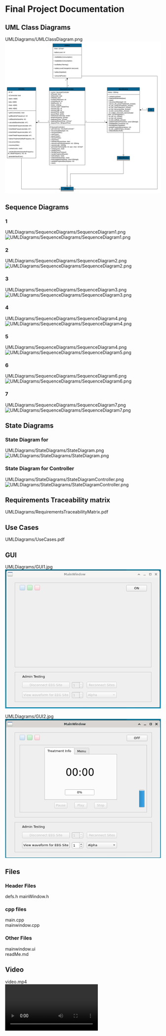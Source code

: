 # Final Project Documentation

## UML Class Diagrams

UMLDiagrams/UMLClassDiagram.png
![UMLDiagrams/UMLClassDiagram.png](UMLDiagrams/UMLClassDiagram.png)

## Sequence Diagrams

### 1

UMLDiagrams/SequenceDiagrams/SequenceDiagram1.png
![UMLDiagrams/SequenceDiagrams/SequenceDiagram1.png](UMLDiagrams/SequenceDiagrams/SequenceDiagram1.png)

### 2

UMLDiagrams/SequenceDiagrams/SequenceDiagram2.png
![UMLDiagrams/SequenceDiagrams/SequenceDiagram2.png](UMLDiagrams/SequenceDiagrams/SequenceDiagram2.png)

### 3

UMLDiagrams/SequenceDiagrams/SequenceDiagram3.png
![UMLDiagrams/SequenceDiagrams/SequenceDiagram3.png](UMLDiagrams/SequenceDiagrams/SequenceDiagram3.png)

### 4

UMLDiagrams/SequenceDiagrams/SequenceDiagram4.png
![UMLDiagrams/SequenceDiagrams/SequenceDiagram4.png](UMLDiagrams/SequenceDiagrams/SequenceDiagram4.png)

### 5

UMLDiagrams/SequenceDiagrams/SequenceDiagram4.png
![UMLDiagrams/SequenceDiagrams/SequenceDiagram5.png](UMLDiagrams/SequenceDiagrams/SequenceDiagram5.png)

### 6

UMLDiagrams/SequenceDiagrams/SequenceDiagram6.png
![UMLDiagrams/SequenceDiagrams/SequenceDiagram6.png](UMLDiagrams/SequenceDiagrams/SequenceDiagram6.png)

### 7

UMLDiagrams/SequenceDiagrams/SequenceDiagram7.png
![UMLDiagrams/SequenceDiagrams/SequenceDiagram7.png](UMLDiagrams/SequenceDiagrams/SequenceDiagram7.png)

## State Diagrams

### State Diagram for

UMLDiagrams/StateDiagrams/StateDiagram.png
![UMLDiagrams/StateDiagrams/StateDiagram.png](UMLDiagrams/StateDiagrams/StateDiagram.png)

### State Diagram for Controller

UMLDiagrams/StateDiagrams/StateDiagramController.png
![UMLDiagrams/StateDiagrams/StateDiagramController.png](UMLDiagrams/StateDiagrams/StateDiagramController.png)

## Requirements Traceability matrix

UMLDiagrams/RequirementsTraceabilityMatrix.pdf

## Use Cases

UMLDiagrams/UseCases.pdf

## GUI

UMLDiagrams/GUI1.jpg
![UMLDiagrams/GUI1.png](UMLDiagrams/GUI1.png)

UMLDiagrams/GUI2.jpg
![UMLDiagrams/GUI2.png](UMLDiagrams/GUI2.png)

## Files

### Header Files

defs.h
mainWindow.h

### cpp files

main.cpp  
mainwindow.cpp

### Other Files

mainwindow.ui  
readMe.md

## Video
<!-- Can be renamed -->
video.mp4  
<video controls src="video.mp4" title="Title"></video>
